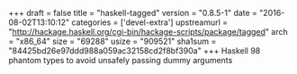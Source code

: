 +++
draft = false
title = "haskell-tagged"
version = "0.8.5-1"
date = "2016-08-02T13:10:12"
categories = ['devel-extra']
upstreamurl = "http://hackage.haskell.org/cgi-bin/hackage-scripts/package/tagged"
arch = "x86_64"
size = "69288"
usize = "909521"
sha1sum = "84425bd26e97ddd988a059ac32158cd2f8bf390a"
+++
Haskell 98 phantom types to avoid unsafely passing dummy arguments